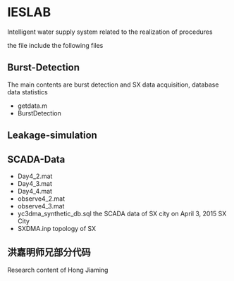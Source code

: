 # IESLAB
Intelligent water supply system related to the realization of procedures</br>

the file include the following files</br>

## Burst-Detection
The main contents are burst detection and SX data acquisition, database data statistics</br>
 * getdata.m
 * BurstDetection

## Leakage-simulation

## SCADA-Data
 * Day4_2.mat 
 * Day4_3.mat
 * Day4_4.mat
 * observe4_2.mat
 * observe4_3.mat
 * yc3dma_synthetic_db.sql 
  the SCADA data of SX city on April 3, 2015 SX City</br>
 * SXDMA.inp
  topology of SX

## 洪嘉明师兄部分代码
  Research content of Hong Jiaming</br>

 
